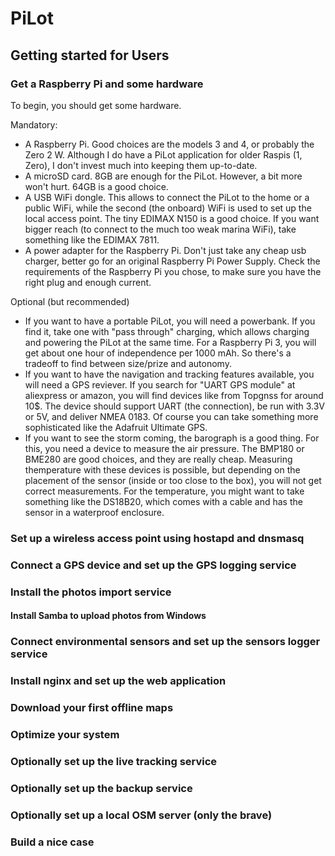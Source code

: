 # PiLot
## Getting started for Users
### Get a Raspberry Pi and some hardware
To begin, you should get some hardware.

Mandatory:
- A Raspberry Pi. Good choices are the models 3 and 4, or probably the Zero 2 W. Although I do have a PiLot application for older Raspis (1, Zero), I don't invest much into keeping them up-to-date.
- A microSD card. 8GB are enough for the PiLot. However, a bit more won't hurt. 64GB is a good choice.
- A USB WiFi dongle. This allows to connect the PiLot to the home or a public WiFi, while the second (the onboard) WiFi is used to set up the local access point. The tiny EDIMAX N150 is a good choice. If you want bigger reach (to connect to the much too weak marina WiFi), take something like the EDIMAX 7811.
- A power adapter for the Raspberry Pi. Don't just take any cheap usb charger, better go for an original Raspberry Pi Power Supply. Check the requirements of the Raspberry Pi you chose, to make sure you have the right plug and enough current.

Optional (but recommended)
- If you want to have a portable PiLot, you will need a powerbank. If you find it, take one with "pass through" charging, which allows charging and powering the PiLot at the same time. For a Raspberry Pi 3, you will get about one hour of independence per 1000 mAh. So there's a tradeoff to find between size/prize and autonomy.
- If you want to have the navigation and tracking features available, you will need a GPS reviever. If you search for "UART GPS module" at aliexpress or amazon, you will find devices like from Topgnss for around 10$. The device should support UART (the connection), be run with 3.3V or 5V, and deliver NMEA 0183. Of course you can take something more sophisticated like the Adafruit Ultimate GPS.
- If you want to see the storm coming, the barograph is a good thing. For this, you need a device to measure the air pressure. The BMP180 or BME280 are good choices, and they are really cheap. Measuring themperature with these devices is possible, but depending on the placement of the sensor (inside or too close to the box), you will not get correct measurements. For the temperature, you might want to take something like the DS18B20, which comes with a cable and has the sensor in a waterproof enclosure. 
### Set up a wireless access point using hostapd and dnsmasq
### Connect a GPS device and set up the GPS logging service
### Install the photos import service
#### Install Samba to upload photos from Windows
### Connect environmental sensors and set up the sensors logger service
### Install nginx and set up the web application
### Download your first offline maps
### Optimize your system
### Optionally set up the live tracking service
### Optionally set up the backup service
### Optionally set up a local OSM server (only the brave)
### Build a nice case
